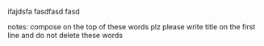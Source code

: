 ifajdsfa 
fasdfasd
fasd















notes:
compose on the top of these words plz
please write title on the first line
and do not delete these words
